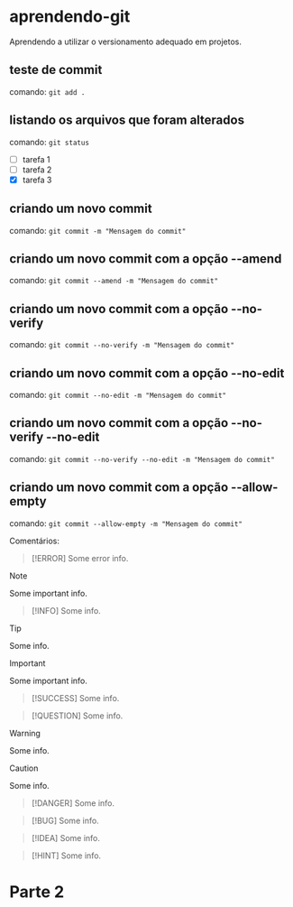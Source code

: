 # aprendendo-git
Aprendendo a utilizar o versionamento adequado em projetos.

## teste de commit
comando: `git add .`

## listando os arquivos que foram alterados
comando: `git status`
- [ ] tarefa 1
- [ ] tarefa 2
- [x] tarefa 3

## criando um novo commit
comando: `git commit -m "Mensagem do commit"`

## criando um novo commit com a opção --amend
comando: `git commit --amend -m "Mensagem do commit"`

## criando um novo commit com a opção --no-verify
comando: `git commit --no-verify -m "Mensagem do commit"`

## criando um novo commit com a opção --no-edit
comando: `git commit --no-edit -m "Mensagem do commit"`

## criando um novo commit com a opção --no-verify --no-edit
comando: `git commit --no-verify --no-edit -m "Mensagem do commit"`

## criando um novo commit com a opção --allow-empty
comando: `git commit --allow-empty -m "Mensagem do commit"`

Comentários:

> [!ERROR]
> Some error info.

> [!NOTE]
> Some important info.

> [!INFO]
> Some info.

> [!TIP]
> Some info.

> [!IMPORTANT]
> Some important info.

> [!SUCCESS]
> Some info.

> [!QUESTION]
> Some info.

> [!WARNING]
> Some info.

> [!CAUTION]
> Some info.

> [!DANGER]
> Some info.

> [!BUG]
> Some info.

> [!IDEA]
> Some info.

> [!HINT]
> Some info.


# Parte 2